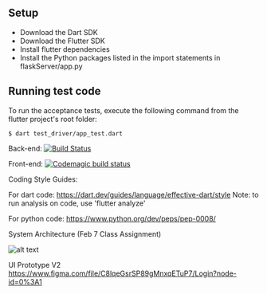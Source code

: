 ## Setup

- Download the Dart SDK
- Download the Flutter SDK
- Install flutter dependencies
- Install the Python packages listed in the import statements in flaskServer/app.py



## Running test code

To run the acceptance tests, execute the following command from the flutter project's root folder:
  ```
  $ dart test_driver/app_test.dart
  ```

Back-end: [![Build Status](https://travis-ci.com/smparkin/NiTheCodersSay.svg?branch=master)](https://travis-ci.com/smparkin/NiTheCodersSay)

Front-end: [![Codemagic build status](https://api.codemagic.io/apps/5ea3677d5a66a0207c95b32f/5ea3677d5a66a0207c95b32e/status_badge.svg)](https://codemagic.io/apps/5ea3677d5a66a0207c95b32f/5ea3677d5a66a0207c95b32e/latest_build)

Coding Style Guides:

For dart code: https://dart.dev/guides/language/effective-dart/style
Note: to run analysis on code, use 'flutter analyze'

For python code: https://www.python.org/dev/peps/pep-0008/

System Architecture (Feb 7 Class Assignment)

![alt text](https://github.com/smparkin/NiTheCodersSay/blob/master/DeploymentDiagram1.jpg)


UI Prototype V2
https://www.figma.com/file/C8lqeGsrSP89gMnxqETuP7/Login?node-id=0%3A1
